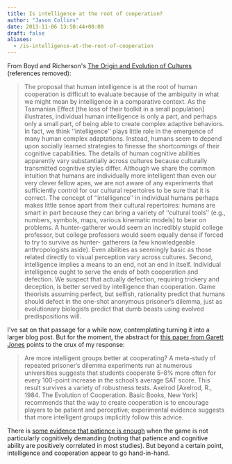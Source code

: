 ```yaml
---
title: Is intelligence at the root of cooperation?
author: "Jason Collins"
date: 2013-11-06 13:50:44+00:00
draft: false
aliases:
  - /is-intelligence-at-the-root-of-cooperation
---
```


From Boyd and Richerson's [The Origin and Evolution of Cultures](/boyd-and-richersons-the-origin-and-evolution-of-cultures/) (references removed):

>The proposal that human intelligence is at the root of human cooperation is difficult to evaluate because of the ambiguity in what we might mean by intelligence in a comparative context. As the Tasmanian Effect [the loss of their toolkit in a small population] illustrates, individual human intelligence is only a part, and perhaps only a small part, of being able to create complex adaptive behaviors. In fact, we think ‘‘intelligence’’ plays little role in the emergence of many human complex adaptations. Instead, humans seem to depend upon socially learned strategies to finesse the shortcomings of their cognitive capabilities. The details of human cognitive abilities apparently vary substantially across cultures because culturally transmitted cognitive styles differ. Although we share the common intuition that humans are individually more intelligent than even our very clever fellow apes, we are not aware of any experiments that sufficiently control for our cultural repertoires to be sure that it is correct. The concept of ‘‘intelligence’’ in individual humans perhaps makes little sense apart from their cultural repertoires: humans are smart in part because they can bring a variety of ‘‘cultural tools’’ (e.g., numbers, symbols, maps, various kinematic models) to bear on problems. A hunter-gatherer would seem an incredibly stupid college professor, but college professors would seem equally dense if forced to try to survive as hunter- gatherers (a few knowledgeable anthropologists aside). Even abilities as seemingly basic as those related directly to visual perception vary across cultures. Second, intelligence implies a means to an end, not an end in itself. Individual intelligence ought to serve the ends of both cooperation and defection. We suspect that actually defection, requiring trickery and deception, is better served by intelligence than cooperation. Game theorists assuming perfect, but selfish, rationality predict that humans should defect in the one-shot anonymous prisoner’s dilemma, just as evolutionary biologists predict that dumb beasts using evolved predispositions will.

I've sat on that passage for a while now, contemplating turning it into a larger blog post. But for the moment, the abstract for [this paper from Garett Jones](https://doi.org/10.1016/j.jebo.2008.06.010) points to the crux of my response:

>Are more intelligent groups better at cooperating? A meta-study of repeated prisoner’s dilemma experiments run at numerous universities suggests that students cooperate 5–8% more often for every 100-point increase in the school’s average SAT score. This result survives a variety of robustness tests. Axelrod [Axelrod, R., 1984. The Evolution of Cooperation. Basic Books, New York] recommends that the way to create cooperation is to encourage players to be patient and perceptive; experimental evidence suggests that more intelligent groups implicitly follow this advice.

There is [some evidence that patience is enough](https://doi.org/10.1037/npe0000005) when the game is not particularly cognitively demanding (noting that patience and cognitive ability are positively correlated in most studies). But beyond a certain point, intelligence and cooperation appear to go hand-in-hand.
